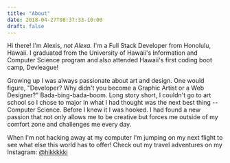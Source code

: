 ```yaml
---
title: "About"
date: 2018-04-27T08:37:33-10:00
draft: false
---
```


Hi there! I'm Alexis, _not Alexa._  I'm a Full Stack Developer from Honolulu, Hawaii.  I graduated from the University of Hawaii's Information and Computer Science program and also attended Hawaii's first coding boot camp, Devleague!

Growing up I was always passionate about art and design.  One would figure, "Developer?  Why didn't you become a Graphic Artist or a Web Designer?"  Bada-bing-bada-boom.  Long story short, I couldn't go to art school so I chose to major in what I had thought was the next best thing -- Computer Science.  Before I knew it I was hooked. I had found a new passion that not only allows me to be creative but forces me outside of my comfort zone and challenges me every day.

When I'm not hacking away at my computer I'm jumping on my next flight to see what else this world has to offer!  Check out my travel adventures on my Instagram: [@hikkkkki](https://www.instagram.com/hikkkkki/)
